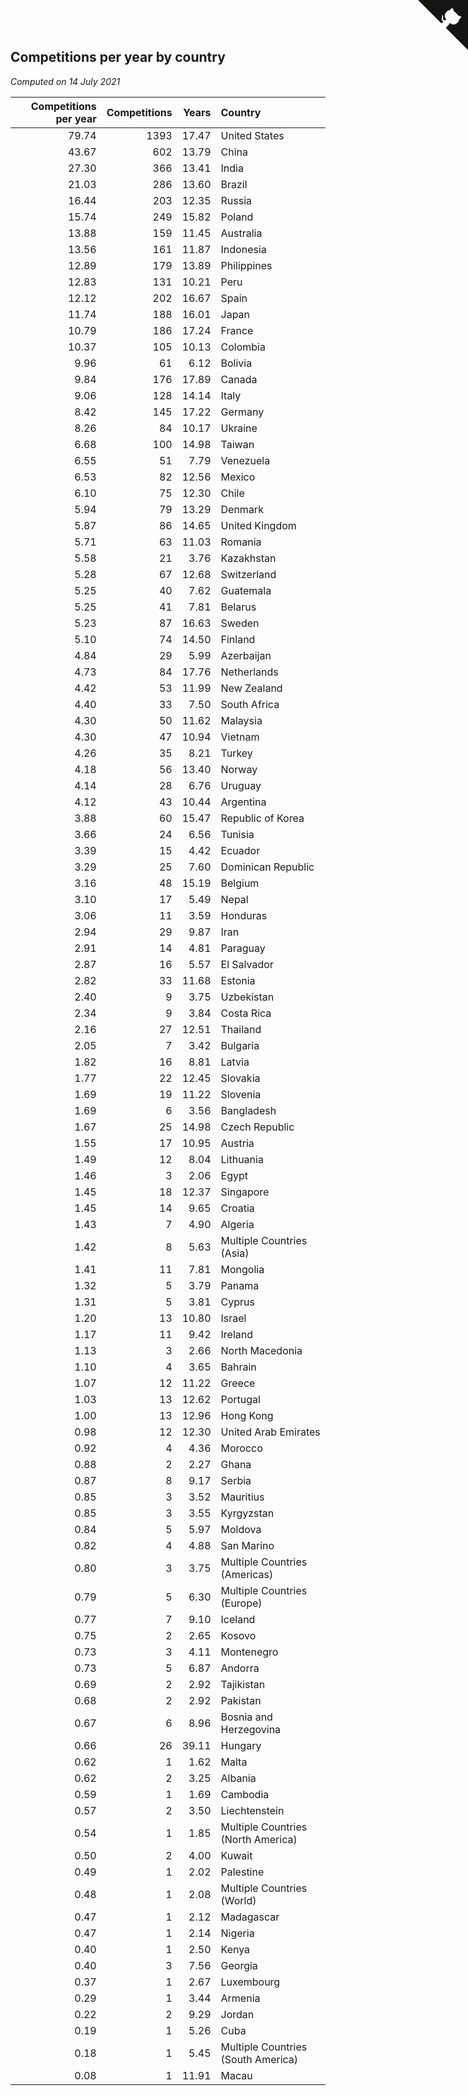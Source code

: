 ## Competitions per year by country

*Computed on 14 July 2021*

| Competitions per year | Competitions | Years | Country |
| ---: | ---: | ---: | :--- |
| 79.74 | 1393 | 17.47 | United States |
| 43.67 | 602 | 13.79 | China |
| 27.30 | 366 | 13.41 | India |
| 21.03 | 286 | 13.60 | Brazil |
| 16.44 | 203 | 12.35 | Russia |
| 15.74 | 249 | 15.82 | Poland |
| 13.88 | 159 | 11.45 | Australia |
| 13.56 | 161 | 11.87 | Indonesia |
| 12.89 | 179 | 13.89 | Philippines |
| 12.83 | 131 | 10.21 | Peru |
| 12.12 | 202 | 16.67 | Spain |
| 11.74 | 188 | 16.01 | Japan |
| 10.79 | 186 | 17.24 | France |
| 10.37 | 105 | 10.13 | Colombia |
| 9.96 | 61 | 6.12 | Bolivia |
| 9.84 | 176 | 17.89 | Canada |
| 9.06 | 128 | 14.14 | Italy |
| 8.42 | 145 | 17.22 | Germany |
| 8.26 | 84 | 10.17 | Ukraine |
| 6.68 | 100 | 14.98 | Taiwan |
| 6.55 | 51 | 7.79 | Venezuela |
| 6.53 | 82 | 12.56 | Mexico |
| 6.10 | 75 | 12.30 | Chile |
| 5.94 | 79 | 13.29 | Denmark |
| 5.87 | 86 | 14.65 | United Kingdom |
| 5.71 | 63 | 11.03 | Romania |
| 5.58 | 21 | 3.76 | Kazakhstan |
| 5.28 | 67 | 12.68 | Switzerland |
| 5.25 | 40 | 7.62 | Guatemala |
| 5.25 | 41 | 7.81 | Belarus |
| 5.23 | 87 | 16.63 | Sweden |
| 5.10 | 74 | 14.50 | Finland |
| 4.84 | 29 | 5.99 | Azerbaijan |
| 4.73 | 84 | 17.76 | Netherlands |
| 4.42 | 53 | 11.99 | New Zealand |
| 4.40 | 33 | 7.50 | South Africa |
| 4.30 | 50 | 11.62 | Malaysia |
| 4.30 | 47 | 10.94 | Vietnam |
| 4.26 | 35 | 8.21 | Turkey |
| 4.18 | 56 | 13.40 | Norway |
| 4.14 | 28 | 6.76 | Uruguay |
| 4.12 | 43 | 10.44 | Argentina |
| 3.88 | 60 | 15.47 | Republic of Korea |
| 3.66 | 24 | 6.56 | Tunisia |
| 3.39 | 15 | 4.42 | Ecuador |
| 3.29 | 25 | 7.60 | Dominican Republic |
| 3.16 | 48 | 15.19 | Belgium |
| 3.10 | 17 | 5.49 | Nepal |
| 3.06 | 11 | 3.59 | Honduras |
| 2.94 | 29 | 9.87 | Iran |
| 2.91 | 14 | 4.81 | Paraguay |
| 2.87 | 16 | 5.57 | El Salvador |
| 2.82 | 33 | 11.68 | Estonia |
| 2.40 | 9 | 3.75 | Uzbekistan |
| 2.34 | 9 | 3.84 | Costa Rica |
| 2.16 | 27 | 12.51 | Thailand |
| 2.05 | 7 | 3.42 | Bulgaria |
| 1.82 | 16 | 8.81 | Latvia |
| 1.77 | 22 | 12.45 | Slovakia |
| 1.69 | 19 | 11.22 | Slovenia |
| 1.69 | 6 | 3.56 | Bangladesh |
| 1.67 | 25 | 14.98 | Czech Republic |
| 1.55 | 17 | 10.95 | Austria |
| 1.49 | 12 | 8.04 | Lithuania |
| 1.46 | 3 | 2.06 | Egypt |
| 1.45 | 18 | 12.37 | Singapore |
| 1.45 | 14 | 9.65 | Croatia |
| 1.43 | 7 | 4.90 | Algeria |
| 1.42 | 8 | 5.63 | Multiple Countries (Asia) |
| 1.41 | 11 | 7.81 | Mongolia |
| 1.32 | 5 | 3.79 | Panama |
| 1.31 | 5 | 3.81 | Cyprus |
| 1.20 | 13 | 10.80 | Israel |
| 1.17 | 11 | 9.42 | Ireland |
| 1.13 | 3 | 2.66 | North Macedonia |
| 1.10 | 4 | 3.65 | Bahrain |
| 1.07 | 12 | 11.22 | Greece |
| 1.03 | 13 | 12.62 | Portugal |
| 1.00 | 13 | 12.96 | Hong Kong |
| 0.98 | 12 | 12.30 | United Arab Emirates |
| 0.92 | 4 | 4.36 | Morocco |
| 0.88 | 2 | 2.27 | Ghana |
| 0.87 | 8 | 9.17 | Serbia |
| 0.85 | 3 | 3.52 | Mauritius |
| 0.85 | 3 | 3.55 | Kyrgyzstan |
| 0.84 | 5 | 5.97 | Moldova |
| 0.82 | 4 | 4.88 | San Marino |
| 0.80 | 3 | 3.75 | Multiple Countries (Americas) |
| 0.79 | 5 | 6.30 | Multiple Countries (Europe) |
| 0.77 | 7 | 9.10 | Iceland |
| 0.75 | 2 | 2.65 | Kosovo |
| 0.73 | 3 | 4.11 | Montenegro |
| 0.73 | 5 | 6.87 | Andorra |
| 0.69 | 2 | 2.92 | Tajikistan |
| 0.68 | 2 | 2.92 | Pakistan |
| 0.67 | 6 | 8.96 | Bosnia and Herzegovina |
| 0.66 | 26 | 39.11 | Hungary |
| 0.62 | 1 | 1.62 | Malta |
| 0.62 | 2 | 3.25 | Albania |
| 0.59 | 1 | 1.69 | Cambodia |
| 0.57 | 2 | 3.50 | Liechtenstein |
| 0.54 | 1 | 1.85 | Multiple Countries (North America) |
| 0.50 | 2 | 4.00 | Kuwait |
| 0.49 | 1 | 2.02 | Palestine |
| 0.48 | 1 | 2.08 | Multiple Countries (World) |
| 0.47 | 1 | 2.12 | Madagascar |
| 0.47 | 1 | 2.14 | Nigeria |
| 0.40 | 1 | 2.50 | Kenya |
| 0.40 | 3 | 7.56 | Georgia |
| 0.37 | 1 | 2.67 | Luxembourg |
| 0.29 | 1 | 3.44 | Armenia |
| 0.22 | 2 | 9.29 | Jordan |
| 0.19 | 1 | 5.26 | Cuba |
| 0.18 | 1 | 5.45 | Multiple Countries (South America) |
| 0.08 | 1 | 11.91 | Macau |


<a href="https://github.com/jonatanklosko/wca_statistics" class="github-corner" aria-label="View source on Github"><svg width="80" height="80" viewBox="0 0 250 250" style="fill:#151513; color:#fff; position: absolute; top: 0; border: 0; right: 0;" aria-hidden="true"><path d="M0,0 L115,115 L130,115 L142,142 L250,250 L250,0 Z"></path><path d="M128.3,109.0 C113.8,99.7 119.0,89.6 119.0,89.6 C122.0,82.7 120.5,78.6 120.5,78.6 C119.2,72.0 123.4,76.3 123.4,76.3 C127.3,80.9 125.5,87.3 125.5,87.3 C122.9,97.6 130.6,101.9 134.4,103.2" fill="currentColor" style="transform-origin: 130px 106px;" class="octo-arm"></path><path d="M115.0,115.0 C114.9,115.1 118.7,116.5 119.8,115.4 L133.7,101.6 C136.9,99.2 139.9,98.4 142.2,98.6 C133.8,88.0 127.5,74.4 143.8,58.0 C148.5,53.4 154.0,51.2 159.7,51.0 C160.3,49.4 163.2,43.6 171.4,40.1 C171.4,40.1 176.1,42.5 178.8,56.2 C183.1,58.6 187.2,61.8 190.9,65.4 C194.5,69.0 197.7,73.2 200.1,77.6 C213.8,80.2 216.3,84.9 216.3,84.9 C212.7,93.1 206.9,96.0 205.4,96.6 C205.1,102.4 203.0,107.8 198.3,112.5 C181.9,128.9 168.3,122.5 157.7,114.1 C157.9,116.9 156.7,120.9 152.7,124.9 L141.0,136.5 C139.8,137.7 141.6,141.9 141.8,141.8 Z" fill="currentColor" class="octo-body"></path></svg></a><style>.github-corner:hover .octo-arm{animation:octocat-wave 560ms ease-in-out}@keyframes octocat-wave{0%,100%{transform:rotate(0)}20%,60%{transform:rotate(-25deg)}40%,80%{transform:rotate(10deg)}}@media (max-width:500px){.github-corner:hover .octo-arm{animation:none}.github-corner .octo-arm{animation:octocat-wave 560ms ease-in-out}}</style>

